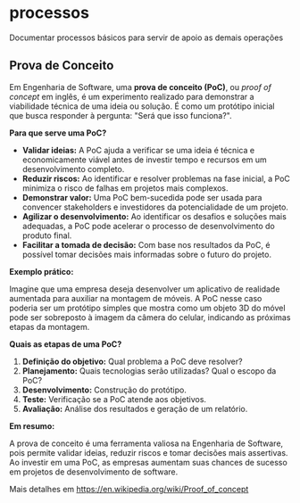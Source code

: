 # processos
Documentar processos básicos para servir de apoio as demais operações

## Prova de Conceito

Em Engenharia de Software, uma **prova de conceito (PoC)**, ou *proof of concept* em inglês, é um experimento realizado para demonstrar a viabilidade técnica de uma ideia ou solução. É como um protótipo inicial que busca responder à pergunta: "Será que isso funciona?".

**Para que serve uma PoC?**

* **Validar ideias:** A PoC ajuda a verificar se uma ideia é técnica e economicamente viável antes de investir tempo e recursos em um desenvolvimento completo.
* **Reduzir riscos:** Ao identificar e resolver problemas na fase inicial, a PoC minimiza o risco de falhas em projetos mais complexos.
* **Demonstrar valor:** Uma PoC bem-sucedida pode ser usada para convencer stakeholders e investidores da potencialidade de um projeto.
* **Agilizar o desenvolvimento:** Ao identificar os desafios e soluções mais adequadas, a PoC pode acelerar o processo de desenvolvimento do produto final.
* **Facilitar a tomada de decisão:** Com base nos resultados da PoC, é possível tomar decisões mais informadas sobre o futuro do projeto.

**Exemplo prático:**

Imagine que uma empresa deseja desenvolver um aplicativo de realidade aumentada para auxiliar na montagem de móveis. A PoC nesse caso poderia ser um protótipo simples que mostra como um objeto 3D do móvel pode ser sobreposto à imagem da câmera do celular, indicando as próximas etapas da montagem.

**Quais as etapas de uma PoC?**

1. **Definição do objetivo:** Qual problema a PoC deve resolver?
2. **Planejamento:** Quais tecnologias serão utilizadas? Qual o escopo da PoC?
3. **Desenvolvimento:** Construção do protótipo.
4. **Teste:** Verificação se a PoC atende aos objetivos.
5. **Avaliação:** Análise dos resultados e geração de um relatório.

**Em resumo:**

A prova de conceito é uma ferramenta valiosa na Engenharia de Software, pois permite validar ideias, reduzir riscos e tomar decisões mais assertivas. Ao investir em uma PoC, as empresas aumentam suas chances de sucesso em projetos de desenvolvimento de software.

Mais detalhes em https://en.wikipedia.org/wiki/Proof_of_concept
